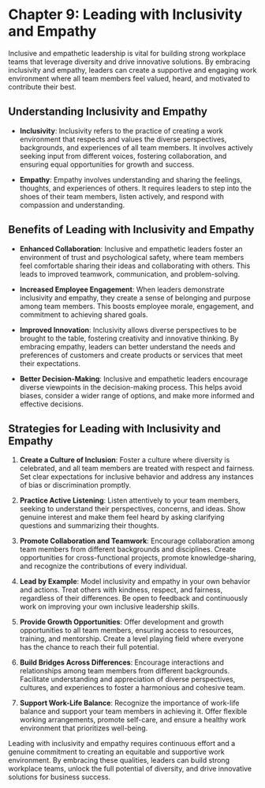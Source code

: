 Chapter 9: Leading with Inclusivity and Empathy
===============================================

Inclusive and empathetic leadership is vital for building strong workplace teams that leverage diversity and drive innovative solutions. By embracing inclusivity and empathy, leaders can create a supportive and engaging work environment where all team members feel valued, heard, and motivated to contribute their best.

Understanding Inclusivity and Empathy
-------------------------------------

* **Inclusivity**: Inclusivity refers to the practice of creating a work environment that respects and values the diverse perspectives, backgrounds, and experiences of all team members. It involves actively seeking input from different voices, fostering collaboration, and ensuring equal opportunities for growth and success.

* **Empathy**: Empathy involves understanding and sharing the feelings, thoughts, and experiences of others. It requires leaders to step into the shoes of their team members, listen actively, and respond with compassion and understanding.

Benefits of Leading with Inclusivity and Empathy
------------------------------------------------

* **Enhanced Collaboration**: Inclusive and empathetic leaders foster an environment of trust and psychological safety, where team members feel comfortable sharing their ideas and collaborating with others. This leads to improved teamwork, communication, and problem-solving.

* **Increased Employee Engagement**: When leaders demonstrate inclusivity and empathy, they create a sense of belonging and purpose among team members. This boosts employee morale, engagement, and commitment to achieving shared goals.

* **Improved Innovation**: Inclusivity allows diverse perspectives to be brought to the table, fostering creativity and innovative thinking. By embracing empathy, leaders can better understand the needs and preferences of customers and create products or services that meet their expectations.

* **Better Decision-Making**: Inclusive and empathetic leaders encourage diverse viewpoints in the decision-making process. This helps avoid biases, consider a wider range of options, and make more informed and effective decisions.

Strategies for Leading with Inclusivity and Empathy
---------------------------------------------------

1. **Create a Culture of Inclusion**: Foster a culture where diversity is celebrated, and all team members are treated with respect and fairness. Set clear expectations for inclusive behavior and address any instances of bias or discrimination promptly.

2. **Practice Active Listening**: Listen attentively to your team members, seeking to understand their perspectives, concerns, and ideas. Show genuine interest and make them feel heard by asking clarifying questions and summarizing their thoughts.

3. **Promote Collaboration and Teamwork**: Encourage collaboration among team members from different backgrounds and disciplines. Create opportunities for cross-functional projects, promote knowledge-sharing, and recognize the contributions of every individual.

4. **Lead by Example**: Model inclusivity and empathy in your own behavior and actions. Treat others with kindness, respect, and fairness, regardless of their differences. Be open to feedback and continuously work on improving your own inclusive leadership skills.

5. **Provide Growth Opportunities**: Offer development and growth opportunities to all team members, ensuring access to resources, training, and mentorship. Create a level playing field where everyone has the chance to reach their full potential.

6. **Build Bridges Across Differences**: Encourage interactions and relationships among team members from different backgrounds. Facilitate understanding and appreciation of diverse perspectives, cultures, and experiences to foster a harmonious and cohesive team.

7. **Support Work-Life Balance**: Recognize the importance of work-life balance and support your team members in achieving it. Offer flexible working arrangements, promote self-care, and ensure a healthy work environment that prioritizes well-being.

Leading with inclusivity and empathy requires continuous effort and a genuine commitment to creating an equitable and supportive work environment. By embracing these qualities, leaders can build strong workplace teams, unlock the full potential of diversity, and drive innovative solutions for business success.

